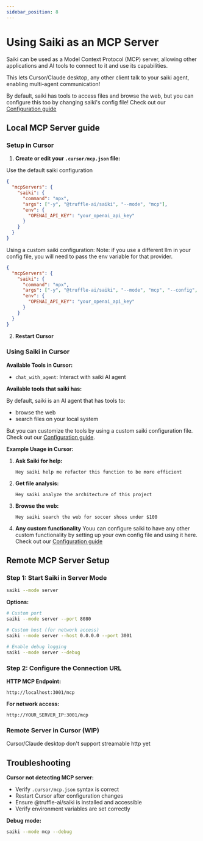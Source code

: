 ```yaml
---
sidebar_position: 8
---
```


# Using Saiki as an MCP Server

Saiki can be used as a Model Context Protocol (MCP) server, allowing other applications and AI tools to connect to it and use its capabilities.

This lets Cursor/Claude desktop, any other client talk to your saiki agent, enabling multi-agent communication!

By default, saiki has tools to access files and browse the web, but you can configure this too by changing saiki's config file!
Check out our [Configuration guide](./configuring-saiki/overview)

## Local MCP Server guide


### Setup in Cursor

1. **Create or edit your `.cursor/mcp.json` file:**

Use the default saiki configuration
```json
{
  "mcpServers": {
    "saiki": {
      "command": "npx",
      "args": ["-y", "@truffle-ai/saiki", "--mode", "mcp"],
      "env": {
        "OPENAI_API_KEY": "your_openai_api_key"
      }
    }
  }
}
```

Using a custom saiki configuration:
Note: if you use a different llm in your config file, you will need to pass the env variable for that provider.

```json
{
  "mcpServers": {
    "saiki": {
      "command": "npx",
      "args": ["-y", "@truffle-ai/saiki", "--mode", "mcp", "--config", "path/to/your/saiki.yml"],
      "env": {
        "OPENAI_API_KEY": "your_openai_api_key"
      }
    }
  }
}
```


2. **Restart Cursor**

### Using Saiki in Cursor

**Available Tools in Cursor:**
- `chat_with_agent`: Interact with saiki AI agent

**Available tools that saiki has:**

By default, saiki is an AI agent that has tools to:
- browse the web
- search files on your local system

But you can customize the tools by using a custom saiki configuration file. Check out our [Configuration guide](./configuring-saiki/overview).

**Example Usage in Cursor:**

1. **Ask Saiki for help:**
   ```
   Hey saiki help me refactor this function to be more efficient
   ```

2. **Get file analysis:**
   ```
   Hey saiki analyze the architecture of this project
   ```

3. **Browse the web:**
   ```
   Hey saiki search the web for soccer shoes under $100
   ```

4. **Any custom functionality**
    Youu can configure saiki to have any other custom functionality by setting up your own config file and using it here. Check out our [Configuration guide](./configuring-saiki/overview)

## Remote MCP Server Setup

### Step 1: Start Saiki in Server Mode

```bash
saiki --mode server
```

**Options:**
```bash
# Custom port
saiki --mode server --port 8080

# Custom host (for network access)
saiki --mode server --host 0.0.0.0 --port 3001

# Enable debug logging
saiki --mode server --debug
```

### Step 2: Configure the Connection URL

**HTTP MCP Endpoint:**
```
http://localhost:3001/mcp
```

**For network access:**
```
http://YOUR_SERVER_IP:3001/mcp
```

### Remote Server in Cursor (WIP)
Cursor/Claude desktop don't support streamable http yet

## Troubleshooting

**Cursor not detecting MCP server:**
- Verify `.cursor/mcp.json` syntax is correct
- Restart Cursor after configuration changes
- Ensure @truffle-ai/saiki is installed and accessible
- Verify environment variables are set correctly

**Debug mode:**
```bash
saiki --mode mcp --debug
``` 
